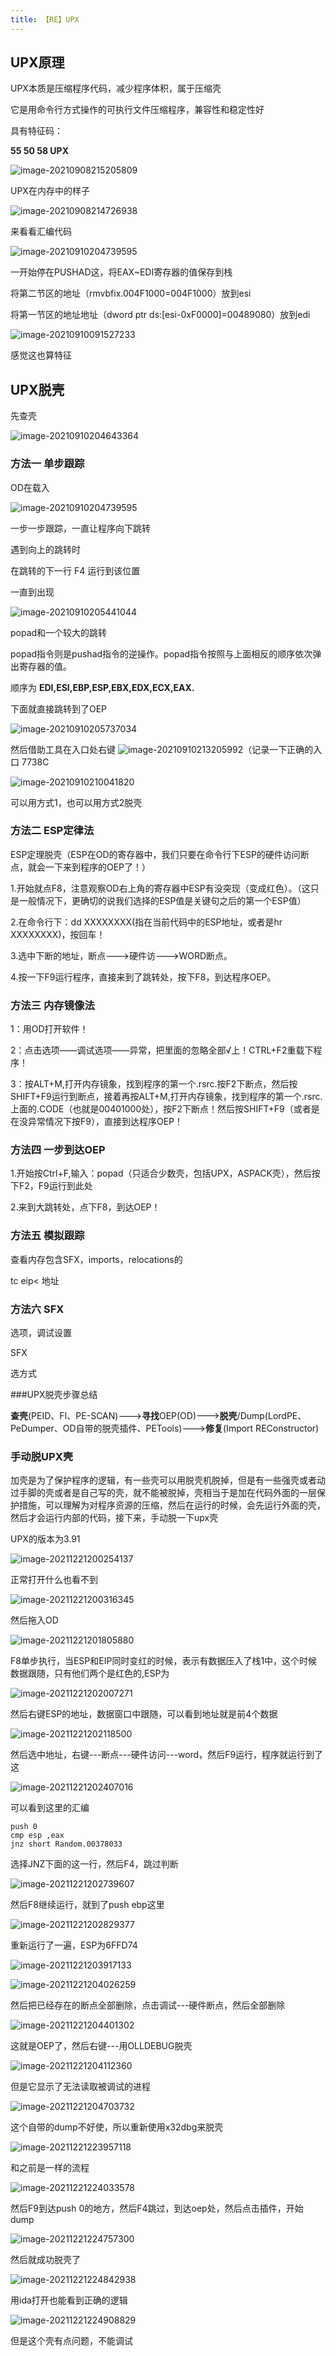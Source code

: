 ```yaml
---
title: 【RE】UPX
---
```




## UPX原理

UPX本质是压缩程序代码，减少程序体积，属于压缩壳

它是用命令行方式操作的可执行文件压缩程序，兼容性和稳定性好

具有特征码：

**55 50 58 UPX**

![image-20210908215205809](/assets/wgpsec/images/UPX/image-20210908215205809.png)

UPX在内存中的样子

![image-20210908214726938](/assets/wgpsec/images/UPX/image-20210908214726938.png)

来看看汇编代码

![image-20210910204739595](/assets/wgpsec/images/UPX/image-20210910204739595.png)

一开始停在PUSHAD这，将EAX~EDI寄存器的值保存到栈

将第二节区的地址（rmvbfix.004F1000=004F1000）放到esi

将第一节区的地址地址（dword ptr ds:[esi-0xF0000]=00489080）放到edi

![image-20210910091527233](/assets/wgpsec/images/UPX/image-20210910091527233.png)

感觉这也算特征

## UPX脱壳

先查壳

![image-20210910204643364](/assets/wgpsec/images/UPX/image-20210910204643364.png)

### 方法一 单步跟踪

OD在载入

![image-20210910204739595](/assets/wgpsec/images/UPX/image-20210910204739595.png)

一步一步跟踪，一直让程序向下跳转

遇到向上的跳转时

在跳转的下一行 F4 运行到该位置

一直到出现

![image-20210910205441044](/assets/wgpsec/images/UPX/image-20210910205441044.png)

popad和一个较大的跳转

popad指令则是pushad指令的逆操作。popad指令按照与上面相反的顺序依次弹出寄存器的值。

顺序为 **EDI,ESI,EBP,ESP,EBX,EDX,ECX,EAX.**

下面就直接跳转到了OEP

![image-20210910205737034](/assets/wgpsec/images/UPX/image-20210910205737034.png)

然后借助工具在入口处右键 ![image-20210910213205992](/assets/wgpsec/images/UPX/image-20210910213205992.png)（记录一下正确的入口 7738C

![image-20210910210041820](/assets/wgpsec/images/UPX/image-20210910210041820.png)

可以用方式1，也可以用方式2脱壳

### 方法二 ESP定律法

ESP定理脱壳（ESP在OD的寄存器中，我们只要在命令行下ESP的硬件访问断点，就会一下来到程序的OEP了！） 

1.开始就点F8，注意观察OD右上角的寄存器中ESP有没突现（变成红色）。（这只是一般情况下，更确切的说我们选择的ESP值是关键句之后的第一个ESP值） 

2.在命令行下：dd XXXXXXXX(指在当前代码中的ESP地址，或者是hr XXXXXXXX)，按回车！ 

3.选中下断的地址，断点--->硬件访--->WORD断点。 

4.按一下F9运行程序，直接来到了跳转处，按下F8，到达程序OEP。 

### 方法三 内存镜像法

1：用OD打开软件！ 

2：点击选项——调试选项——异常，把里面的忽略全部√上！CTRL+F2重载下程序！ 

3：按ALT+M,打开内存镜象，找到程序的第一个.rsrc.按F2下断点，然后按SHIFT+F9运行到断点，接着再按ALT+M,打开内存镜象，找到程序的第一个.rsrc.上面的.CODE（也就是00401000处），按F2下断点！然后按SHIFT+F9（或者是在没异常情况下按F9），直接到达程序OEP！ 

### **方法四 一步到达OEP** 

1.开始按Ctrl+F,输入：popad（只适合少数壳，包括UPX，ASPACK壳），然后按下F2，F9运行到此处 

2.来到大跳转处，点下F8，到达OEP！ 

### 方法五 模拟跟踪

查看内存包含SFX，imports，relocations的

tc eip< 地址

### 方法六 SFX

选项，调试设置

SFX

选方式



###UPX脱壳步骤总结

**查壳**(PEID、FI、PE-SCAN)--->**寻找**OEP(OD)--->**脱壳**/Dump(LordPE、PeDumper、OD自带的脱壳插件、PETools)--->**修复**(Import REConstructor) 





### 手动脱UPX壳

加壳是为了保护程序的逻辑，有一些壳可以用脱壳机脱掉，但是有一些强壳或者动过手脚的壳或者是自己写的壳，就不能被脱掉，壳相当于是加在代码外面的一层保护措施，可以理解为对程序资源的压缩，然后在运行的时候，会先运行外面的壳，然后才会运行内部的代码，接下来，手动脱一下upx壳



UPX的版本为3.91

![image-20211221200254137](/assets/wgpsec/images/UPX/15.png)



正常打开什么也看不到

![image-20211221200316345](/assets/wgpsec/images/UPX/16.png)



然后拖入OD

![image-20211221201805880](/assets/wgpsec/images/UPX/17.png)



F8单步执行，当ESP和EIP同时变红的时候，表示有数据压入了栈1中，这个时候数据跟随，只有他们两个是红色的,ESP为

![image-20211221202007271](/assets/wgpsec/images/UPX/18.png)



然后右键ESP的地址，数据窗口中跟随，可以看到地址就是前4个数据

![image-20211221202118500](/assets/wgpsec/images/UPX/19.png)



然后选中地址，右键---断点---硬件访问---word，然后F9运行，程序就运行到了这

![image-20211221202407016](/assets/wgpsec/images/UPX/20.png)



可以看到这里的汇编

```
push 0
cmp esp ,eax
jnz short Random.00378033
```



选择JNZ下面的这一行，然后F4，跳过判断

![image-20211221202739607](/assets/wgpsec/images/UPX/21.png)



然后F8继续运行，就到了push ebp这里

![image-20211221202829377](/assets/wgpsec/images/UPX/22.png)





重新运行了一遍，ESP为6FFD74

![image-20211221203917133](/assets/wgpsec/images/UPX/23.png)



![image-20211221204026259](/assets/wgpsec/images/UPX/24.png)



然后把已经存在的断点全部删除，点击调试---硬件断点，然后全部删除

![image-20211221204401302](/assets/wgpsec/images/UPX/25.png)





这就是OEP了，然后右键---用OLLDEBUG脱壳

![image-20211221204112360](/assets/wgpsec/images/UPX/26.png)



但是它显示了无法读取被调试的进程

![image-20211221204703732](/assets/wgpsec/images/UPX/27.png)



这个自带的dump不好使，所以重新使用x32dbg来脱壳

![image-20211221223957118](/assets/wgpsec/images/UPX/28.png)



和之前是一样的流程

![image-20211221224033578](/assets/wgpsec/images/UPX/29.png)



然后F9到达push 0的地方，然后F4跳过，到达oep处，然后点击插件，开始dump



![image-20211221224757300](/assets/wgpsec/images/UPX/30.png)



然后就成功脱壳了

![image-20211221224842938](/assets/wgpsec/images/UPX/31.png)



用ida打开也能看到正确的逻辑

![image-20211221224908829](/assets/wgpsec/images/UPX/32.png)



但是这个壳有点问题，不能调试

